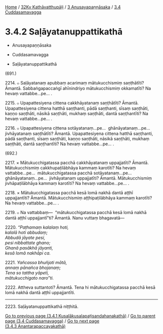 
[Home](/) / [32Kv Kathāvatthupāḷi](../../../32Kv.md) / [3 Anusayapaṇṇāsaka](../../3.md) / [3.4 Cuddasamavagga](../3.4.md)

# 3.4.2 Saḷāyatanuppattikathā

* Anusayapaṇṇāsaka

* Cuddasamavagga

* Saḷāyatanuppattikathā

(691.)

2214\. ๐ Saḷāyatanaṃ apubbaṃ acarimaṃ mātukucchismiṃ saṇṭhātīti? Āmantā. Sabbaṅgapaccaṅgī ahīnindriyo mātukucchismiṃ okkamatīti? Na hevaṃ vattabbe…pe… .

2215\. ๐ Upapattesiyena cittena cakkhāyatanaṃ saṇṭhātīti? Āmantā. Upapattesiyena cittena hatthā saṇṭhanti, pādā saṇṭhanti, sīsaṃ saṇṭhāti, kaṇṇo saṇṭhāti, nāsikā saṇṭhāti, mukhaṃ saṇṭhāti, dantā saṇṭhantīti? Na hevaṃ vattabbe…pe… .

2216\. ๐ Upapattesiyena cittena sotāyatanaṃ…pe…  ghānāyatanaṃ…pe…  jivhāyatanaṃ saṇṭhātīti? Āmantā. Upapattesiyena cittena hatthā saṇṭhanti, pādā saṇṭhanti, sīsaṃ saṇṭhāti, kaṇṇo saṇṭhāti, nāsikā saṇṭhāti, mukhaṃ saṇṭhāti, dantā saṇṭhantīti? Na hevaṃ vattabbe…pe… .

(692.)

2217\. × Mātukucchigatassa pacchā cakkhāyatanaṃ uppajjatīti? Āmantā. Mātukucchismiṃ cakkhupaṭilābhāya kammaṃ karotīti? Na hevaṃ vattabbe…pe…  mātukucchigatassa pacchā sotāyatanaṃ…pe…  ghānāyatanaṃ…pe…  jivhāyatanaṃ uppajjatīti? Āmantā. Mātukucchismiṃ jivhāpaṭilābhāya kammaṃ karotīti? Na hevaṃ vattabbe…pe… .

2218\. × Mātukucchigatassa pacchā kesā lomā nakhā dantā aṭṭhī uppajjantīti? Āmantā. Mātukucchismiṃ aṭṭhipaṭilābhāya kammaṃ karotīti? Na hevaṃ vattabbe…pe… .

2219\. ๐ Na vattabbaṃ—  “mātukucchigatassa pacchā kesā lomā nakhā dantā aṭṭhī uppajjantī”ti? Āmantā. Nanu vuttaṃ bhagavatā—

2220\. _“Paṭhamaṃ kalalaṃ hoti,_  
_kalalā hoti abbudaṃ;_  
_Abbudā jāyate pesi,_  
_pesi nibbattate ghano;_  
_Ghanā pasākhā jāyanti,_  
_kesā lomā nakhāpi ca._  


2221\. _Yañcassa bhuñjati mātā,_  
_annaṃ pānañca bhojanaṃ;_  
_Tena so tattha yāpeti,_  
_mātukucchigato naro”ti._  


2222\. Attheva suttantoti? Āmantā. Tena hi mātukucchigatassa pacchā kesā lomā nakhā dantā aṭṭhī uppajjantīti.

---

2223\. Saḷāyatanuppattikathā niṭṭhitā.



[Go to previous page (3.4.1 Kusalākusalapaṭisandahanakathā)](3.4.1.md) / [Go to parent page (3.4 Cuddasamavagga)](../3.4.md) / [Go to next page (3.4.3 Anantarapaccayakathā)](3.4.3.md)


